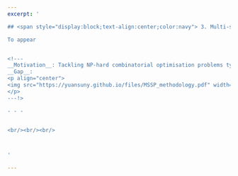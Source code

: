 ```yaml
---
excerpt: '

## <span style="display:block;text-align:center;color:navy"> 3. Multi-shot solution prediction for combinatorial optimisation </span> 

To appear


<!---
__Motivation__: Tackling NP-hard combinatorial optimisation problems typically requires specific algorithmic design with extensive domain knowledge. To alleviate human effort in this costly process, we aim to develop enhanced machine learning (ML) techniques to predict the optimal solution for combinatorial optimisation problems. 
__Gap__: 
<p align="center">
<img src="https://yuansuny.github.io/files/MSSP_methodology.pdf" width="450" height="90"> 
</p>
---!>

- - -


<br/><br/><br/>



'

---
```


